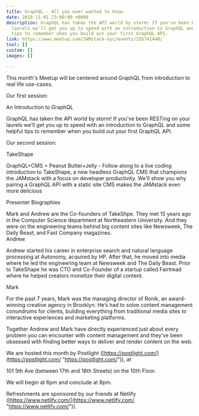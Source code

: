 ```yaml
---
title: GraphQL - All you ever wanted to know
date: 2018-11-01 23:00:00 +0000
description: GraphQL has taken the API world by storm! If you've been RESTing on your
  laurels we'll get you up to speed with an introduction to GraphQL and some helpful
  tips to remember when you build out your first GraphQL API.
link: https://www.meetup.com/JAMstack-nyc/events/255741440/
tool: []
custom: []
images: []

---
```

This month's Meetup will be centered around GraphQL from introduction to real life use-cases.  
  
Our first session:  
  
An Introduction to GraphQL  
  
GraphQL has taken the API world by storm! If you've been RESTing on your laurels we'll get you up to speed with an introduction to GraphQL and some helpful tips to remember when you build out your first GraphQL API.  
  
Our second session:  
  
TakeShape  
  
GraphQL+CMS = Peanut Butter+Jelly - Follow along to a live coding introduction to TakeShape, a new headless GraphQL CMS that champions the JAMstack with a focus on developer productivity. We'll show you why pairing a GraphQL API with a static site CMS makes the JAMstack even more delicious  
  
Presenter Biographies  
  
Mark and Andrew are the Co-founders of TakeShpe. They met 15 years ago in the Computer Science department at Northeastern University. And they were on the engineering teams behind big content sites like Newsweek, The Daily Beast, and Fast Company magazines.  
Andrew  
  
Andrew started his career in enterprise search and natural language processing at Autonomy, acquired by HP. After that, he moved into media where he led the engineering team at Newsweek and The Daily Beast. Prior to TakeShape he was CTO and Co-Founder of a startup called Fairtread where he helped creators monetize their digital content.  
  
Mark  
  
For the past 7 years, Mark was the managing director of Ronik, an award-winning creative agency in Brooklyn. He’s had to solve content management conundrums for clients, building everything from traditional media sites to interactive experiences and marketing platforms.  
  
Together Andrew and Mark have directly experienced just about every problem you can encounter with content management and they’ve been obsessed with finding better ways to deliver and render content on the web.  
  
We are hosted this month by Postlight ([https://postlight.com/](https://postlight.com/ "https://postlight.com/")), at  
  
101 5th Ave (between 17th and 18th Streets) on the 10th Floor.  
  
We will begin at 6pm and conclude at 8pm.  
  
Refreshments are sponsored by our friends at Netlify ([https://www.netlify.com/](https://www.netlify.com/ "https://www.netlify.com/")).